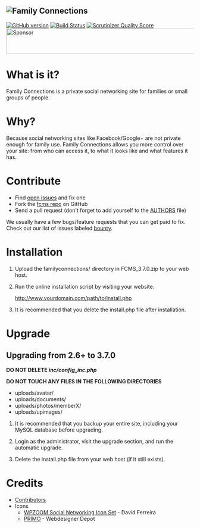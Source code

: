 ![Family Connections](./familyconnections/ui/img/logo.gif)
---

[![GitHub version](https://badge.fury.io/gh/ryanhowdy%2Ffcms.svg)](https://badge.fury.io/gh/ryanhowdy%2Ffcms)
[![Build Status](https://travis-ci.org/ryanhowdy/fcms.svg?branch=master)](https://travis-ci.org/ryanhowdy/fcms)
[![Scrutinizer Quality Score](https://scrutinizer-ci.com/g/ryanhowdy/fcms/badges/quality-score.png?s=755b6ade4f4add05acf377fbaf03bb3a201f471c)](https://scrutinizer-ci.com/g/ryanhowdy/fcms/)
<a href="https://app.codesponsor.io/link/PkZcmRkSgZicxeVQcwFN5gC6/ryanhowdy/fcms" rel="nofollow"><img src="https://app.codesponsor.io/embed/PkZcmRkSgZicxeVQcwFN5gC6/ryanhowdy/fcms.svg" style="width: 888px; height: 68px;" alt="Sponsor" /></a>


# What is it?
Family Connections is a private social networking site for families or small groups of people.

# Why?
Because social networking sites like Facebook/Google+ are not private enough for family use. Family Connections allows you more control over your site: from who can access it, to what it looks like and what features it has.

# Contribute
* Find [open issues](https://github.com/ryanhowdy/fcms/issues?labels=&page=1&state=open) and fix one
* Fork the [fcms repo](https://github.com/ryanhowdy/fcms) on GitHub
* Send a pull request (don't forget to add yourself to the [AUTHORS](https://github.com/ryanhowdy/fcms/blob/master/AUTHORS) file)

We usually have a few bugs/feature requests that you can get paid to fix. Check out our list of issues labeled  [bounty](https://github.com/ryanhowdy/fcms/labels/bounty).


# Installation

1. Upload the familyconnections/ directory in FCMS_3.7.0.zip to your web host.

2. Run the online installation script by visiting your website.

     http://www.yourdomain.com/path/to/install.php

3. It is recommended that you delete the install.php file after installation.


# Upgrade

## Upgrading from 2.6+ to 3.7.0

__DO NOT DELETE *inc/config_inc.php*__

__DO NOT TOUCH ANY FILES IN THE FOLLOWING DIRECTORIES__

* uploads/avatar/
* uploads/documents/
* uploads/photos/memberX/
* uploads/upimages/

1. It is recommended that you backup your entire site, including your MySQL database before upgrading.

2. Login as the administrator, visit the upgrade section, and run the automatic upgrade.

3. Delete the install.php file from your web host (if it still exists).

# Credits

* [Contributors](https://github.com/ryanhowdy/fcms/graphs/contributors)
* Icons
    * [WPZOOM Social Networking Icon Set](http://www.wpzoom.com/) - David Ferreira
    * [PRIMO](http://www.webdesignerdepot.com/2009/07/200-free-exclusive-vector-icons-primo/) - Webdesigner Depot

